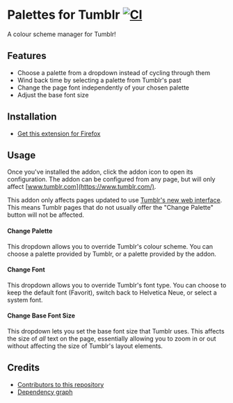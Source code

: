 # Palettes for Tumblr [![CI](https://github.com/AprilSylph/Palettes-for-Tumblr/workflows/CI/badge.svg)](https://github.com/AprilSylph/Palettes-for-Tumblr/actions?query=workflow%3ACI)
A colour scheme manager for Tumblr!

## Features
- Choose a palette from a dropdown instead of cycling through them
- Wind back time by selecting a palette from Tumblr's past
- Change the page font independently of your chosen palette
- Adjust the base font size

## Installation
- [Get this extension for Firefox](https://addons.mozilla.org/addon/palettes-for-tumblr/)

## Usage
Once you've installed the addon, click the addon icon to open its configuration. The addon can be configured from any page, but will only affect [www.tumblr.com](https://www.tumblr.com/).

This addon only affects pages updated to use [Tumblr's new web interface](https://tumblr.zendesk.com/hc/articles/360045642454). This means Tumblr pages that do not usually offer the "Change Palette" button will not be affected.

#### Change Palette
This dropdown allows you to override Tumblr's colour scheme. You can choose a palette provided by Tumblr, or a palette provided by the addon.

#### Change Font
This dropdown allows you to override Tumblr's font type. You can choose to keep the default font (Favorit), switch back to Helvetica Neue, or select a system font.

#### Change Base Font Size
This dropdown lets you set the base font size that Tumblr uses. This affects the size of *all* text on the page, essentially allowing you to zoom in or out without affecting the size of Tumblr's layout elements.

## Credits
- [Contributors to this repository](https://github.com/AprilSylph/Palettes-for-Tumblr/graphs/contributors)
- [Dependency graph](https://github.com/AprilSylph/Palettes-for-Tumblr/network/dependencies)
